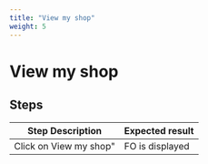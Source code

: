 ```yaml
---
title: "View my shop"
weight: 5
---
```


# View my shop
## Steps
| Step Description | Expected result |
| ----- | ----- |
| Click on View my shop" | FO is displayed |
